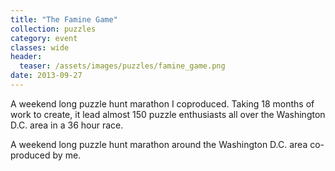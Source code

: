 ```yaml
---
title: "The Famine Game"
collection: puzzles
category: event
classes: wide
header: 
  teaser: /assets/images/puzzles/famine_game.png
date: 2013-09-27
---
```


A weekend long puzzle hunt marathon I coproduced.  Taking 18 months of work to create, it lead almost 150 puzzle enthusiasts all over the Washington D.C. area in a 36 hour race.

A weekend long puzzle hunt marathon around the Washington D.C. area co-produced by me.